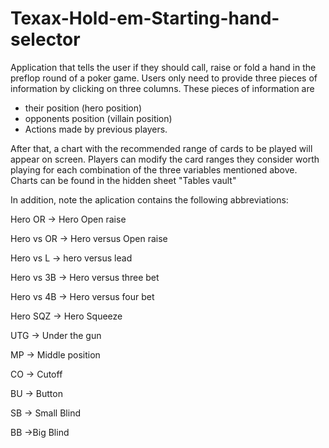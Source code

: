 # Texax-Hold-em-Starting-hand-selector

Application that tells the user if they should call, raise or fold a hand in the preflop round of a poker game.
Users only need to provide three pieces of information by clicking on three columns. These pieces of information are 

-  their position (hero position)
-  opponents position (villain position) 
-  Actions made by previous players.

After that, a chart with the recommended range of cards to be played will appear on screen. Players can modify the card ranges they consider worth playing for each combination of the three variables mentioned above. Charts can be found in the hidden sheet "Tables vault"


In addition, note the aplication contains the following abbreviations:

Hero OR -> Hero Open raise

Hero vs OR -> Hero versus Open raise

Hero vs L -> hero versus lead

Hero vs 3B -> Hero versus three bet

Hero vs 4B -> Hero versus four bet

Hero SQZ -> Hero Squeeze

UTG -> Under the gun

MP -> Middle position

CO -> Cutoff

BU -> Button

SB -> Small Blind

BB ->Big Blind
